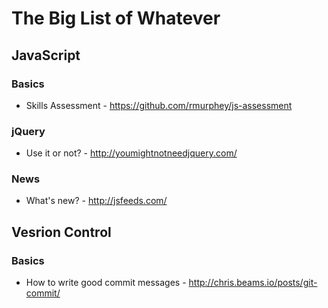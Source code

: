 The Big List of Whatever
=========================

## JavaScript

### Basics
- Skills Assessment - https://github.com/rmurphey/js-assessment

### jQuery
- Use it or not? - http://youmightnotneedjquery.com/

### News
- What's new? - http://jsfeeds.com/

## Vesrion Control

### Basics
- How to write good commit messages - http://chris.beams.io/posts/git-commit/
